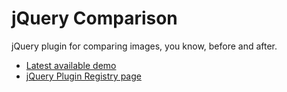 jQuery Comparison
=================

jQuery plugin for comparing images, you know, before and after.

* [Latest available demo](http://htmlpreview.github.io/?https://github.com/vikekh/jquery.comparison/blob/master/demo/demo.html)
* [jQuery Plugin Registry page](https://plugins.jquery.com/comparison/)
